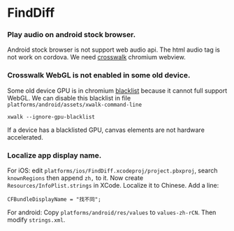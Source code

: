 # FindDiff


### Play audio on android stock browser.

Android stock browser is not support web audio api. The html audio tag is not work on cordova. We need [crosswalk][crosswalk] chromium webview.

### Crosswalk WebGL is not enabled in some old device.

Some old device GPU is in chromium [blacklist][blacklist] because it cannot full support WebGL. We can disable this blacklist in file `platforms/android/assets/xwalk-command-line`
```
xwalk --ignore-gpu-blacklist
```

If a device has a blacklisted GPU, canvas elements are not hardware accelerated.

### Localize app display name.

For iOS: edit `platforms/ios/FindDiff.xcodeproj/project.pbxproj`, search `knownRegions` then append `zh,` to it. Now create `Resources/InfoPlist.strings` in XCode. Localize it to Chinese. Add a line:
```
CFBundleDisplayName = "找不同";
```

For android: Copy `platforms/android/res/values` to `values-zh-rCN`. Then modify `strings.xml`.


[crosswalk]: https://crosswalk-project.org/documentation/cordova/crosswalk_with_cordova4.html
[blacklist]: https://crosswalk-project.org/documentation/about/faq.html#Canvas-and-WebGL-support
